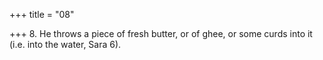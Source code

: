 +++
title = "08"

+++
8. He throws a piece of fresh butter, or of ghee, or some curds into it (i.e. into the water, Sara 6).
